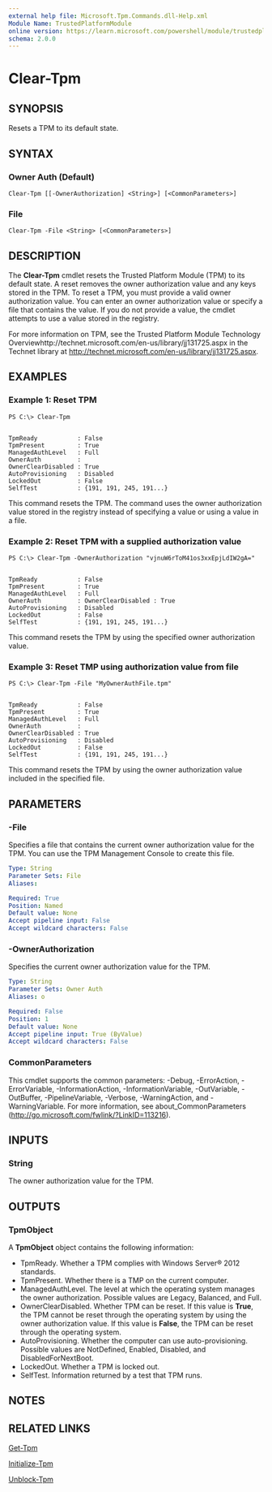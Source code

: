 ```yaml
---
external help file: Microsoft.Tpm.Commands.dll-Help.xml
Module Name: TrustedPlatformModule
online version: https://learn.microsoft.com/powershell/module/trustedplatformmodule/clear-tpm?view=windowsserver2012-ps&wt.mc_id=ps-gethelp
schema: 2.0.0
---
```


# Clear-Tpm

## SYNOPSIS
Resets a TPM to its default state.

## SYNTAX

### Owner Auth (Default)
```
Clear-Tpm [[-OwnerAuthorization] <String>] [<CommonParameters>]
```

### File
```
Clear-Tpm -File <String> [<CommonParameters>]
```

## DESCRIPTION
The **Clear-Tpm** cmdlet resets the Trusted Platform Module (TPM) to its default state.
A reset removes the owner authorization value and any keys stored in the TPM.
To reset a TPM, you must provide a valid owner authorization value.
You can enter an owner authorization value or specify a file that contains the value.
If you do not provide a value, the cmdlet attempts to use a value stored in the registry.

For more information on TPM, see the Trusted Platform Module Technology Overviewhttp://technet.microsoft.com/en-us/library/jj131725.aspx in the Technet library at http://technet.microsoft.com/en-us/library/jj131725.aspx.

## EXAMPLES

### Example 1: Reset TPM
```
PS C:\> Clear-Tpm


TpmReady           : False
TpmPresent         : True
ManagedAuthLevel   : Full
OwnerAuth          :
OwnerClearDisabled : True
AutoProvisioning   : Disabled
LockedOut          : False
SelfTest           : {191, 191, 245, 191...}
```

This command resets the TPM.
The command uses the owner authorization value stored in the registry instead of specifying a value or using a value in a file.

### Example 2: Reset TPM with a supplied authorization value
```
PS C:\> Clear-Tpm -OwnerAuthorization "vjnuW6rToM41os3xxEpjLdIW2gA="


TpmReady           : False
TpmPresent         : True
ManagedAuthLevel   : Full
OwnerAuth          : OwnerClearDisabled : True
AutoProvisioning   : Disabled
LockedOut          : False
SelfTest           : {191, 191, 245, 191...}
```

This command resets the TPM by using the specified owner authorization value.

### Example 3: Reset TMP using authorization value from file
```
PS C:\> Clear-Tpm -File "MyOwnerAuthFile.tpm"


TpmReady           : False
TpmPresent         : True
ManagedAuthLevel   : Full
OwnerAuth          :
OwnerClearDisabled : True
AutoProvisioning   : Disabled
LockedOut          : False
SelfTest           : {191, 191, 245, 191...}
```

This command resets the TPM by using the owner authorization value included in the specified file.

## PARAMETERS

### -File
Specifies a file that contains the current owner authorization value for the TPM. 
You can use the TPM Management Console to create this file.

```yaml
Type: String
Parameter Sets: File
Aliases: 

Required: True
Position: Named
Default value: None
Accept pipeline input: False
Accept wildcard characters: False
```

### -OwnerAuthorization
Specifies the current owner authorization value for the TPM.

```yaml
Type: String
Parameter Sets: Owner Auth
Aliases: o

Required: False
Position: 1
Default value: None
Accept pipeline input: True (ByValue)
Accept wildcard characters: False
```

### CommonParameters
This cmdlet supports the common parameters: -Debug, -ErrorAction, -ErrorVariable, -InformationAction, -InformationVariable, -OutVariable, -OutBuffer, -PipelineVariable, -Verbose, -WarningAction, and -WarningVariable. For more information, see about_CommonParameters (http://go.microsoft.com/fwlink/?LinkID=113216).

## INPUTS

### String
The owner authorization value for the TPM.

## OUTPUTS

### TpmObject
A **TpmObject** object contains the following information:

- TpmReady. Whether a TPM complies with Windows Server® 2012 standards.
- TpmPresent. Whether there is a TMP on the current computer.
- ManagedAuthLevel. The level at which the operating system manages the owner authorization. Possible values are Legacy, Balanced, and Full.
- OwnerClearDisabled. Whether TPM can be reset. If this value is **True**, the TPM cannot be reset through the operating system by using the owner authorization value. If this value is **False**, the TPM can be reset through the operating system. 
- AutoProvisioning. Whether the computer can use auto-provisioning. Possible values are NotDefined, Enabled, Disabled, and DisabledForNextBoot.
- LockedOut. Whether a TPM is locked out.
- SelfTest. Information returned by a test that TPM runs.

## NOTES

## RELATED LINKS

[Get-Tpm](./Get-Tpm.md)

[Initialize-Tpm](./Initialize-Tpm.md)

[Unblock-Tpm](./Unblock-Tpm.md)

